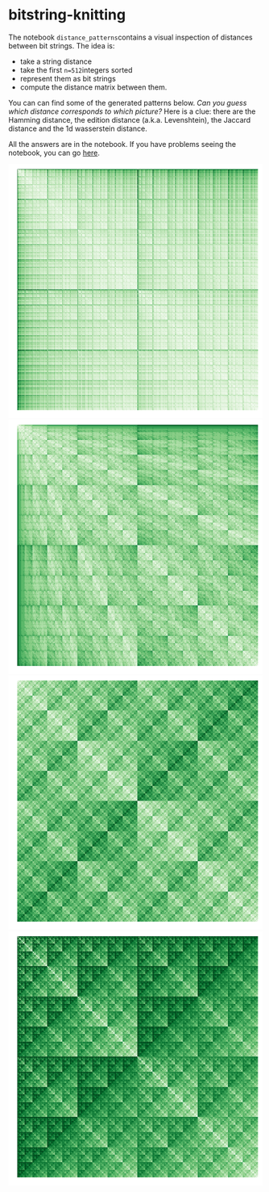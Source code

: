 # bitstring-knitting
The notebook `distance_patterns`contains a visual inspection of distances between bit strings.
The idea is:
* take a string distance
* take the first `n=512`integers sorted
* represent them as bit strings
* compute the distance matrix between them.

You can can find some of the generated patterns below.
*Can you guess which distance corresponds to which picture?*
Here is a clue: there are the Hamming distance, the edition distance (a.k.a. Levenshtein), the Jaccard distance and the 1d wasserstein distance.

All the answers are in the notebook.
If you have problems seeing the notebook, you can go [here](http://nbviewer.jupyter.org/github/remilepriol/bitstring-knitting/blob/master/distance_patterns.ipynb).

![wasserstein](images/wasserstein.png)
![edition](images/levdist.png)
![hamming](images/hamming.png)
![jaccard](images/jaccard.png)
